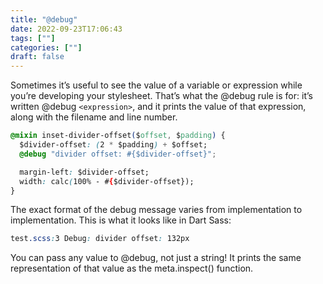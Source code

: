 ```yaml
---
title: "@debug"
date: 2022-09-23T17:06:43
tags: [""]
categories: [""]
draft: false
---
```


Sometimes it’s useful to see the value of a variable or expression while you’re developing your stylesheet. That’s what the @debug rule is for: it’s written @debug `<expression>`, and it prints the value of that expression, along with the filename and line number.

```css
@mixin inset-divider-offset($offset, $padding) {
  $divider-offset: (2 * $padding) + $offset;
  @debug "divider offset: #{$divider-offset}";

  margin-left: $divider-offset;
  width: calc(100% - #{$divider-offset});
}
```

The exact format of the debug message varies from implementation to implementation. This is what it looks like in Dart Sass:

```css
test.scss:3 Debug: divider offset: 132px
```

You can pass any value to @debug, not just a string! It prints the same representation of that value as the meta.inspect() function.
